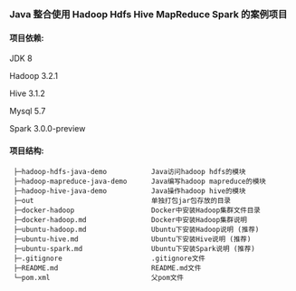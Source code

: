 ### Java 整合使用 Hadoop Hdfs Hive MapReduce Spark 的案例项目

#### 项目依赖:
  JDK 8
  
  Hadoop 3.2.1
  
  Hive 3.1.2
  
  Mysql 5.7
  
  Spark 3.0.0-preview

#### 项目结构:
 ```
  ├─hadoop-hdfs-java-demo           Java访问hadoop hdfs的模块
  ├─hadoop-mapreduce-java-demo      Java编写hadoop mapreduce的模块
  ├─hadoop-hive-java-demo           Java操作hadoop hive的模块
  ├─out                             单独打包jar包存放的目录
  ├─docker-hadoop                   Docker中安装Hadoop集群文件目录
  ├─docker-hadoop.md                Docker中安装Hadoop集群说明
  ├─ubuntu-hadoop.md                Ubuntu下安装Hadoop说明 (推荐)
  ├─ubuntu-hive.md                  Ubuntu下安装Hive说明 (推荐)
  ├─ubuntu-spark.md                 Ubuntu下安装Spark说明 (推荐)
  ├─.gitignore                      .gitignore文件
  ├─README.md                       README.md文件
  └─pom.xml                         父pom文件
 ```
